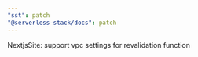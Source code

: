 ```yaml
---
"sst": patch
"@serverless-stack/docs": patch
---
```


NextjsSite: support vpc settings for revalidation function
